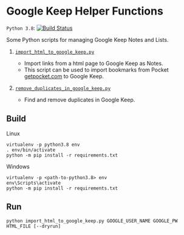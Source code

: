 # Google Keep Helper Functions

`Python 3.8`: [![Build Status](https://travis-ci.org/kyhau/google-keep-helper.svg?branch=master)](https://travis-ci.org/kyhau/google-keep-helper)

Some Python scripts for managing Google Keep Notes and Lists.

1. [`import_html_to_google_keep.py`](import_html_to_google_keep.py)

    - Import links from a html page to Google Keep as Notes.
    - This script can be used to import bookmarks from Pocket [getpocket.com](https://getpocket.com) to Google Keep.

1. [`remove_duplicates_in_google_keep.py`](remove_duplicates_in_google_keep.py)

    - Find and remove duplicates in Google Keep.


## Build

Linux

```
virtualenv -p python3.8 env
. env/bin/activate
python -m pip install -r requirements.txt

```

Windows

```
virtualenv -p <path-to-python3.8> env
env\Scripts\activate
python -m pip install -r requirements.txt
```

## Run

```
python import_html_to_google_keep.py GOOGLE_USER_NAME GOOGLE_PW HTML_FILE [--dryrun]
```

